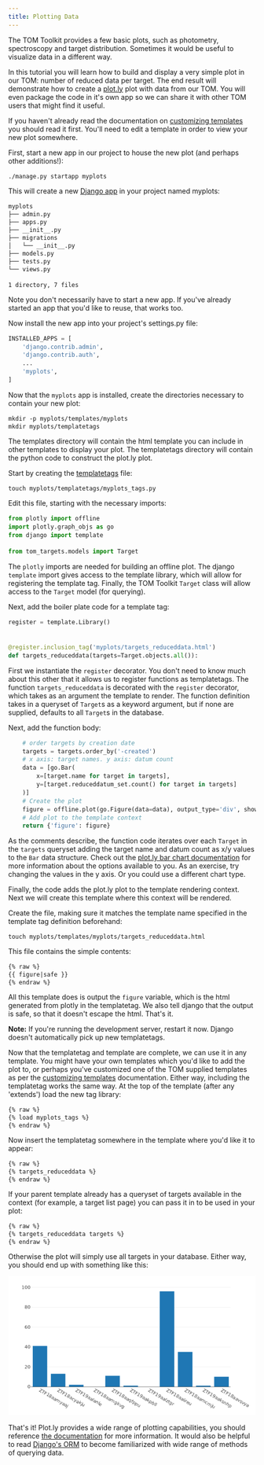 ```yaml
---
title: Plotting Data
---
```


The TOM Toolkit provides a few basic plots, such as photometry, spectroscopy and
target distribution. Sometimes it would be useful to visualize data in a different
way.

In this tutorial you will learn how to build and display a very simple plot
in our TOM: number of reduced data per target. The end result will demonstrate
how to create a [plot.ly](https://plot.ly) plot with data from our TOM. You will
even package the code in it's own app so we can share it with other TOM users that
might find it useful.

If you haven't already read the documentation on [customizing
templates](/docs/customize_templates) you should read it first. You'll need to
edit a template in order to view your new plot somewhere.

First, start a new app in our project to house the new plot (and perhaps
other additions!):

    ./manage.py startapp myplots

This will create a new [Django
app](https://docs.djangoproject.com/en/2.1/intro/tutorial01/#creating-the-polls-app) in your project
named myplots:

    myplots
    ├── admin.py
    ├── apps.py
    ├── __init__.py
    ├── migrations
    │   └── __init__.py
    ├── models.py
    ├── tests.py
    └── views.py

    1 directory, 7 files

Note you don't necessarily have to start a new app. If you've already started an
app that you'd like to reuse, that works too.

Now install the new app into your project's settings.py file:

```python
INSTALLED_APPS = [
    'django.contrib.admin',
    'django.contrib.auth',
    ...
    'myplots',
]
```

Now that the `myplots` app is installed, create the directories necessary to
contain your new plot:

    mkdir -p myplots/templates/myplots
    mkdir myplots/templatetags

The templates directory will contain the html template you can include in other
templates to display your plot. The templatetags directory will contain the python
code to construct the plot.ly plot.

Start by creating the
[templatetags](https://docs.djangoproject.com/en/2.1/howto/custom-template-tags/)
file:

    touch myplots/templatetags/myplots_tags.py

Edit this file, starting with the necessary imports:

```python
from plotly import offline
import plotly.graph_objs as go
from django import template

from tom_targets.models import Target
```

The `plotly` imports are needed for building an offline plot. The django
`template` import gives access to the template library, which will allow for
registering the template tag. Finally, the TOM  Toolkit `Target` class will allow
access to the `Target` model (for querying).

Next, add the boiler plate code for a template tag:

```python
register = template.Library()


@register.inclusion_tag('myplots/targets_reduceddata.html')
def targets_reduceddata(targets=Target.objects.all()):
```

First we instantiate the `register` decorator. You don't need to know much about
this other that it allows us to register functions as templatetags. The function
`targets_reduceddata` is decorated with the `register` decorator, which takes as
an argument the template to render. The function definition takes in a queryset of
`Target`s as a keyword argument, but if none are supplied, defaults to all `Target`s
in the database.

Next, add the function body:

```python
    # order targets by creation date
    targets = targets.order_by('-created')
    # x axis: target names. y axis: datum count
    data = [go.Bar(
        x=[target.name for target in targets],
        y=[target.reduceddatum_set.count() for target in targets]
    )]
    # Create the plot
    figure = offline.plot(go.Figure(data=data), output_type='div', show_link=False)
    # Add plot to the template context
    return {'figure': figure}
```

As the comments describe, the function code iterates over each `Target` in the
`targets` queryset adding the target name and datum count as x/y values to the
`Bar` data structure. Check out the [plot.ly bar chart
documentation](https://plot.ly/python/bar-charts/) for more information about the
options available to you. As an exercise, try changing the values in the y axis.
Or you could use a different chart type.

Finally, the code adds the plot.ly plot to the template rendering context. Next we
will create this template where this context will be rendered.

Create the file, making sure it matches the template name specified in the
template tag definition beforehand:

    touch myplots/templates/myplots/targets_reduceddata.html

This file contains the simple contents:

    {% raw %}
    {{ figure|safe }}
    {% endraw %}

All this template does is output the `figure` variable, which is the html
generated from plotly in the templatetag. We also tell django that the output is
safe, so that it doesn't escape the html. That's it.

**Note:** If you're running the development server, restart it now. Django doesn't
automatically pick up new templatetags.

Now that the templatetag and template are complete, we can use it in any template.
You might have your own templates which you'd like to add the plot to, or perhaps
you've customized one of the TOM supplied templates as per the [customizing
templates](/docs/customize_templates) documentation. Either way, including the
templatetag works the same way. At the top of the template (after any 'extends')
load the new tag library:

    {% raw %}
    {% load myplots_tags %}
    {% endraw %}

Now insert the templatetag somewhere in the template where you'd like it to
appear:

    {% raw %}
    {% targets_reduceddata %}
    {% endraw %}

If your parent template already has a queryset of targets available in the context
(for example, a target list page) you can pass it in to be used in your plot:

    {% raw %}
    {% targets_reduceddata targets %}
    {% endraw %}

Otherwise the plot will simply use all targets in your database. Either way, you
should end up with something like this:

![plot](/assets/img/plotting_data_doc/plot.png)

That's it! Plot.ly provides a wide range of plotting capabilities, you should
reference [the documentation](https://plot.ly/python/) for more information. It
would also be helpful to  read [Django's
ORM](https://docs.djangoproject.com/en/2.1/topics/db/) to become familiarized with
wide range of methods of querying data.
